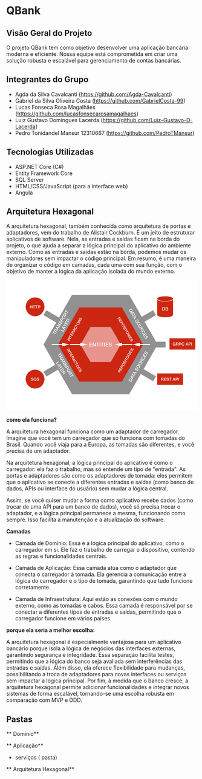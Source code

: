# QBank

## Visão Geral do Projeto

O projeto QBank tem como objetivo desenvolver uma aplicação bancária moderna e eficiente. Nossa equipe está comprometida em criar uma solução robusta e escalável para gerenciamento de contas bancárias.

## Integrantes do Grupo

- Agda da Silva Cavalcanti (https://github.com/Agda-Cavalcanti)
- Gabriel da Silva Oliveira Costa (https://github.com/GabrielCosta-99)
- Lucas Fonseca Rosa Magalhães (https://github.com/lucasfonsecarosamagalhaes)
- Luiz Gustavo Domingues Lacerda (https://github.com/Luiz-Gustavo-D-Lacerda)
- Pedro Tonidandel Mansur 12310667 (https://github.com/PedroTMansur)

## Tecnologias Utilizadas

- ASP.NET Core (C#)
- Entity Framework Core
- SQL Server
- HTML/CSS/JavaScript (para a interface web)
- Angula 

## Arquitetura Hexagonal 


A arquitetura hexagonal, também conhecida como arquitetura de portas e adaptadores, vem do trabalho de Alistair Cockburn. É um jeito de estruturar aplicativos de software. Nela, as entradas e saídas ficam na borda do projeto, o que ajuda a separar a lógica principal do aplicativo do ambiente externo. Como as entradas e saídas estão na borda, podemos mudar os manipuladores sem impactar o código principal. Em resumo, é uma maneira de organizar o código em camadas, cada uma com sua função, com o objetivo de manter a lógica da aplicação isolada do mundo externo.

![alt text](image-2.png)

**como ela funciona?**

A arquitetura hexagonal funciona como um adaptador de carregador. Imagine que você tem um carregador que só funciona com tomadas do Brasil. Quando você viaja para a Europa, as tomadas são diferentes, e você precisa de um adaptador.

Na arquitetura hexagonal, a lógica principal do aplicativo é como o carregador: ela faz o trabalho, mas só entende um tipo de "entrada". As portas e adaptadores são como os adaptadores de tomada: eles permitem que o aplicativo se conecte a diferentes entradas e saídas (como banco de dados, APIs ou interface do usuário) sem mudar a lógica central.

Assim, se você quiser mudar a forma como aplicativo recebe dados (como trocar de uma API para um banco de dados), você só precisa trocar o adaptador, e a lógica principal permanece a mesma, funcionando como sempre. Isso facilita a manutenção e a atualização do software.

**Camadas**

- Camada de Domínio: Essa é a lógica principal do aplicativo, como o carregador em si. Ele faz o trabalho de carregar o dispositivo, contendo as regras e funcionalidades centrais.

- Camada de Aplicação: Essa camada atua como o adaptador que conecta o carregador à tomada. Ela gerencia a comunicação entre a lógica do carregador e o tipo de tomada, garantindo que tudo funcione corretamente.

- Camada de Infraestrutura: Aqui estão as conexões com o mundo externo, como as tomadas e cabos. Essa camada é responsável por se conectar a diferentes tipos de entradas e saídas, permitindo que o carregador funcione em vários países.

**porque ela seria a melhor escolha:**

A arquitetura hexagonal é especialmente vantajosa para um aplicativo bancário porque isola a lógica de negócios das interfaces externas, garantindo segurança e integridade. Essa separação facilita testes, permitindo que a lógica do banco seja avaliada sem interferências das entradas e saídas. Além disso, ela oferece flexibilidade para mudanças, possibilitando a troca de adaptadores para novas interfaces ou serviços sem impactar a lógica principal. Por fim, à medida que o banco cresce, a arquitetura hexagonal permite adicionar funcionalidades e integrar novos sistemas de forma escalável, tornando-se uma escolha robusta em comparação com MVP e DDD.

## Pastas 

** Dominio**
 
** Aplicação**

- serviços ( pasta)

** Arquitetura Hexagonal**

